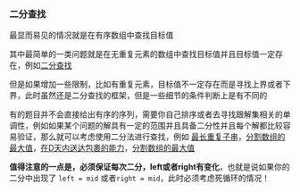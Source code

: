 ### 二分查找

最显而易见的情况就是在有序数组中查找目标值

其中最简单的一类问题就是在无重复元素的数组中查找目标值并且目标值一定存在，例如[二分查找](https://leetcode.cn/problems/binary-search/description/)

但是如果增加一些限制，比如有重复元素，目标值不一定存在而是寻找上界或者下界，此时虽然还是二分查找的框架，但是一些细节的条件判断上是有不同的

有的题目并不会直接给出有序的序列，需要你自己排序或者去寻找跟解集相关的单调性，例如如果某个问题的解具有一定的范围并且具备二分性并且每个解都比较容易验证，那么就可以考虑使用二分法进行查找，例如 [最长重复子串](https://leetcode.cn/problems/longest-duplicate-substring/)，[分割数组的最大值](https://leetcode.cn/problems/split-array-largest-sum/)，[在D天内送达包裹的能力](https://leetcode.cn/problems/capacity-to-ship-packages-within-d-days/)，[分割数组的最大值](https://leetcode.cn/problems/split-array-largest-sum/)

**值得注意的一点是，必须保证每次二分，left或者right有变化**，也就是说如果你的二分中出现了 `left = mid` 或者`right = mid`，此时必须考虑死循环的情况！

